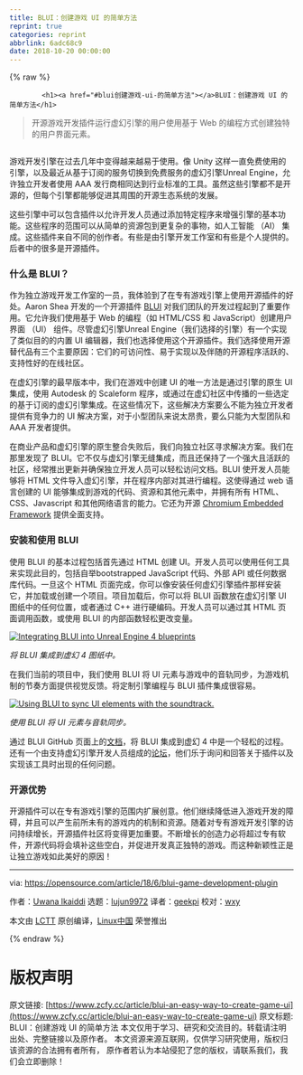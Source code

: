 ```yaml
---
title: BLUI：创建游戏 UI 的简单方法
reprint: true
categories: reprint
abbrlink: 6adc68c9
date: 2018-10-20 00:00:00
---
```


{% raw %}

            <h1><a href="#blui创建游戏-ui-的简单方法"></a>BLUI：创建游戏 UI 的简单方法</h1>
<blockquote>
<p>开源游戏开发插件运行虚幻引擎的用户使用基于 Web 的编程方式创建独特的用户界面元素。</p>
</blockquote>
<p><a href="https://camo.githubusercontent.com/242d3e933fdfc4cdff79f70e173363c4f77430ba/68747470733a2f2f6f70656e736f757263652e636f6d2f73697465732f64656661756c742f66696c65732f7374796c65732f696d6167652d66756c6c2d73697a652f7075626c69632f6c6561642d696d616765732f67616d696e675f706c7567696e5f626c75695f73637265656e73686f742e6a70673f69746f6b3d39316e6e5943745f"><img src="https://p0.ssl.qhimg.com/t01f1c1b519db02bddd.jpg" alt=""></a></p>
<p>游戏开发引擎在过去几年中变得越来越易于​​使用。像 Unity 这样一直免费使用的引擎，以及最近从基于订阅的服务切换到免费服务的虚幻引擎Unreal Engine，允许独立开发者使用 AAA 发行商相同达到行业标准的工具。虽然这些引擎都不是开源的，但每个引擎都能够促进其周围的开源生态系统的发展。</p>
<p>这些引擎中可以包含插件以允许开发人员通过添加特定程序来增强引擎的基本功能。这些程序的范围可以从简单的资源包到更复杂的事物，如人工智能 （AI） 集成。这些插件来自不同的创作者。有些是由引擎开发工作室和有些是个人提供的。后者中的很多是开源插件。</p>
<h3><a href="#什么是-blui"></a>什么是 BLUI？</h3>
<p>作为独立游戏开发工作室的一员，我体验到了在专有游戏引擎上使用开源插件的好处。Aaron Shea 开发的一个开源插件 <a href="https://github.com/AaronShea/BLUI">BLUI</a> 对我们团队的开发过程起到了重要作用。它允许我们使用基于 Web 的编程（如 HTML/CSS 和 JavaScript）创建用户界面 （UI） 组件。尽管虚幻引擎Unreal Engine（我们选择的引擎）有一个实现了类似目的的内置 UI 编辑器，我们也选择使用这个开源插件。我们选择使用开源替代品有三个主要原因：它们的可访问性、易于实现以及伴随的开源程序活跃的、支持性好的在线社区。</p>
<p>在虚幻引擎的最早版本中，我们在游戏中创建 UI 的唯一方法是通过引擎的原生 UI 集成，使用 Autodesk 的 Scaleform 程序，或通过在虚幻社区中传播的一些选定的基于订阅的虚幻引擎集成。在这些情况下，这些解决方案要么不能为独立开发者提供有竞争力的 UI 解决方案，对于小型团队来说太昂贵，要么只能为大型团队和 AAA 开发者提供。</p>
<p>在商业产品和虚幻引擎的原生整合失败后，我们向独立社区寻求解决方案。我们在那里发现了 BLUI。它不仅与虚幻引擎无缝集成，而且还保持了一个强大且活跃的社区，经常推出更新并确保独立开发人员可以轻松访问文档。BLUI 使开发人员能够将 HTML 文件导入虚幻引擎，并在程序内部对其进行编程。这使得通过 web 语言创建的 UI 能够集成到游戏的代码、资源和其他元素中，并拥有所有 HTML、CSS、Javascript 和其他网络语言的能力。它还为开源 <a href="https://bitbucket.org/chromiumembedded/cef">Chromium Embedded Framework</a> 提供全面支持。</p>
<h3><a href="#安装和使用-blui"></a>安装和使用 BLUI</h3>
<p>使用 BLUI 的基本过程包括首先通过 HTML 创建 UI。开发人员可以使用任何工具来实现此目的，包括自举bootstrapped JavaScript 代码、外部 API 或任何数据库代码。一旦这个 HTML 页面完成，你可以像安装任何虚幻引擎插件那样安装它，并加载或创建一个项目。项目加载后，你可以将 BLUI 函数放在虚幻引擎 UI 图纸中的任何位置，或者通过 C++ 进行硬编码。开发人员可以通过其 HTML 页面调用函数，或使用 BLUI 的内部函数轻松更改变量。</p>
<p><a href="https://camo.githubusercontent.com/42c6e8468e0c0339e72e3c3431bea48c907d9a9c/68747470733a2f2f6f70656e736f757263652e636f6d2f73697465732f64656661756c742f66696c65732f75706c6f6164732f626c75695f67616d696e675f706c7567696e2d696e746567726174696e67626c75692e706e67"><img src="https://p0.ssl.qhimg.com/t01de5f11143a6b322d.png" alt="Integrating BLUI into Unreal Engine 4 blueprints" title="Integrating BLUI into Unreal Engine 4 blueprints"></a></p>
<p><em>将 BLUI 集成到虚幻 4 图纸中。</em></p>
<p>在我们当前的项目中，我们使用 BLUI 将 UI 元素与游戏中的音轨同步，为游戏机制的节奏方面提供视觉反馈。将定制引擎编程与 BLUI 插件集成很容易。</p>
<p><a href="https://camo.githubusercontent.com/de7243f0ca8353b38b809b53e847860203595c58/68747470733a2f2f6f70656e736f757263652e636f6d2f73697465732f64656661756c742f66696c65732f75706c6f6164732f626c75695f67616d696e675f706c7567696e2d73796e6375692e706e67"><img src="https://p0.ssl.qhimg.com/t012d602412a366bd71.png" alt="Using BLUI to sync UI elements with the soundtrack." title="Using BLUI to sync UI elements with the soundtrack."></a></p>
<p><em>使用 BLUI 将 UI 元素与音轨同步。</em></p>
<p>通过 BLUI GitHub 页面上的<a href="https://github.com/AaronShea/BLUI/wiki">文档</a>，将 BLUI 集成到虚幻 4 中是一个轻松的过程。还有一个由支持虚幻引擎开发人员组成的<a href="https://forums.unrealengine.com/community/released-projects/29036-blui-open-source-html5-js-css-hud-ui">论坛</a>，他们乐于询问和回答关于插件以及实现该工具时出现的任何问题。</p>
<h3><a href="#开源优势"></a>开源优势</h3>
<p>开源插件可以在专有游戏引擎的范围内扩展创意。他们继续降低进入游戏开发的障碍，并且可以产生前所未有的游戏内的机制和资源。随着对专有游戏开发引擎的访问持续增长，开源插件社区将变得更加重要。不断增长的创造力必将超过专有软件，开源代码将会填补这些空白，并促进开发真正独特的游戏。而这种新颖性正是让独立游戏如此美好的原因！</p>
<hr>
<p>via: <a href="https://opensource.com/article/18/6/blui-game-development-plugin">https://opensource.com/article/18/6/blui-game-development-plugin</a></p>
<p>作者：<a href="https://opensource.com/users/uwikaiddi">Uwana lkaiddi</a> 选题：<a href="https://github.com/lujun9972">lujun9972</a> 译者：<a href="https://github.com/geekpi">geekpi</a> 校对：<a href="https://github.com/wxy">wxy</a></p>
<p>本文由 <a href="https://github.com/LCTT/TranslateProject">LCTT</a> 原创编译，<a href="https://linux.cn/">Linux中国</a> 荣誉推出</p>

          
{% endraw %}

# 版权声明
原文链接: [https://www.zcfy.cc/article/blui-an-easy-way-to-create-game-ui](https://www.zcfy.cc/article/blui-an-easy-way-to-create-game-ui)
原文标题: BLUI：创建游戏 UI 的简单方法
本文仅用于学习、研究和交流目的。转载请注明出处、完整链接以及原作者。
本文资源来源互联网，仅供学习研究使用，版权归该资源的合法拥有者所有，
原作者若认为本站侵犯了您的版权，请联系我们，我们会立即删除！
